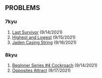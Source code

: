 ## PROBLEMS

### 7kyu
1. [Last Survivor](https://github.com/bethh56/codewars/blob/main/7kyu/LastSurvivor.js) (9/14/2021)
1. [Highest and Lowest](https://github.com/bethh56/codewars/blob/main/7kyu/HighestAndLowest.js) (9/15/2021)
1. [Jaden Casing String](https://github.com/bethh56/codewars/blob/main/7kyu/JadenCasingStrings.js) (9/16/2021)

### 8kyu
1. [Beginner Series #4 Cockroach](https://github.com/bethh56/codewars/blob/main/8kyu/Cockroach.js) (9/14/2021)
1. [Opposites Attract](https://github.com/bethh56/codewars/blob/main/8kyu/OppositesAttract.js) (9/17/2021)